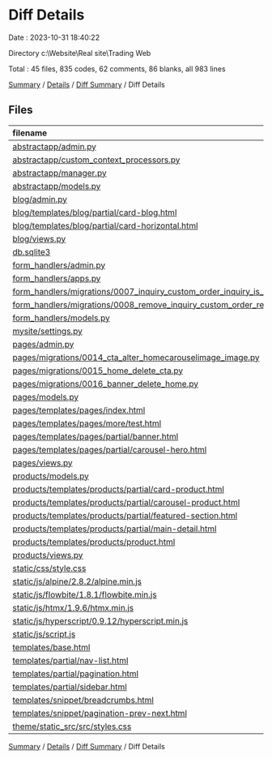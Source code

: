 # Diff Details

Date : 2023-10-31 18:40:22

Directory c:\\Website\\Real site\\Trading Web

Total : 45 files,  835 codes, 62 comments, 86 blanks, all 983 lines

[Summary](results.md) / [Details](details.md) / [Diff Summary](diff.md) / Diff Details

## Files
| filename | language | code | comment | blank | total |
| :--- | :--- | ---: | ---: | ---: | ---: |
| [abstractapp/admin.py](/abstractapp/admin.py) | Python | 14 | 1 | 5 | 20 |
| [abstractapp/custom_context_processors.py](/abstractapp/custom_context_processors.py) | Python | 7 | 0 | 3 | 10 |
| [abstractapp/manager.py](/abstractapp/manager.py) | Python | 6 | 0 | 3 | 9 |
| [abstractapp/models.py](/abstractapp/models.py) | Python | 9 | 1 | 7 | 17 |
| [blog/admin.py](/blog/admin.py) | Python | 4 | 0 | 1 | 5 |
| [blog/templates/blog/partial/card-blog.html](/blog/templates/blog/partial/card-blog.html) | HTML | 7 | 0 | 0 | 7 |
| [blog/templates/blog/partial/card-horizontal.html](/blog/templates/blog/partial/card-horizontal.html) | HTML | -8 | 0 | 1 | -7 |
| [blog/views.py](/blog/views.py) | Python | 13 | 3 | 1 | 17 |
| [db.sqlite3](/db.sqlite3) | Database | 439 | 0 | 4 | 443 |
| [form_handlers/admin.py](/form_handlers/admin.py) | Python | 1 | 2 | -1 | 2 |
| [form_handlers/apps.py](/form_handlers/apps.py) | Python | 1 | 0 | 0 | 1 |
| [form_handlers/migrations/0007_inquiry_custom_order_inquiry_is_active_and_more.py](/form_handlers/migrations/0007_inquiry_custom_order_inquiry_is_active_and_more.py) | Python | 37 | 1 | 5 | 43 |
| [form_handlers/migrations/0008_remove_inquiry_custom_order_remove_inquiry_is_active_and_more.py](/form_handlers/migrations/0008_remove_inquiry_custom_order_remove_inquiry_is_active_and_more.py) | Python | 19 | 1 | 5 | 25 |
| [form_handlers/models.py](/form_handlers/models.py) | Python | -1 | 2 | 0 | 1 |
| [mysite/settings.py](/mysite/settings.py) | Python | -2 | 3 | 0 | 1 |
| [pages/admin.py](/pages/admin.py) | Python | 18 | 7 | 12 | 37 |
| [pages/migrations/0014_cta_alter_homecarouselimage_image.py](/pages/migrations/0014_cta_alter_homecarouselimage_image.py) | Python | 42 | 1 | 5 | 48 |
| [pages/migrations/0015_home_delete_cta.py](/pages/migrations/0015_home_delete_cta.py) | Python | 38 | 1 | 5 | 44 |
| [pages/migrations/0016_banner_delete_home.py](/pages/migrations/0016_banner_delete_home.py) | Python | 38 | 1 | 5 | 44 |
| [pages/models.py](/pages/models.py) | Python | 2 | 1 | 1 | 4 |
| [pages/templates/pages/index.html](/pages/templates/pages/index.html) | HTML | 7 | 0 | 0 | 7 |
| [pages/templates/pages/more/test.html](/pages/templates/pages/more/test.html) | HTML | -69 | -4 | -4 | -77 |
| [pages/templates/pages/partial/banner.html](/pages/templates/pages/partial/banner.html) | HTML | 4 | 0 | -4 | 0 |
| [pages/templates/pages/partial/carousel-hero.html](/pages/templates/pages/partial/carousel-hero.html) | HTML | -11 | -2 | 0 | -13 |
| [pages/views.py](/pages/views.py) | Python | 20 | 0 | 8 | 28 |
| [products/models.py](/products/models.py) | Python | -2 | 3 | 0 | 1 |
| [products/templates/products/partial/card-product.html](/products/templates/products/partial/card-product.html) | HTML | 2 | 0 | 0 | 2 |
| [products/templates/products/partial/carousel-product.html](/products/templates/products/partial/carousel-product.html) | HTML | 2 | 0 | 0 | 2 |
| [products/templates/products/partial/featured-section.html](/products/templates/products/partial/featured-section.html) | HTML | 17 | 0 | 0 | 17 |
| [products/templates/products/partial/main-detail.html](/products/templates/products/partial/main-detail.html) | HTML | 22 | 0 | 0 | 22 |
| [products/templates/products/product.html](/products/templates/products/product.html) | HTML | -2 | 0 | 0 | -2 |
| [products/views.py](/products/views.py) | Python | 10 | 0 | 2 | 12 |
| [static/css/style.css](/static/css/style.css) | CSS | 31 | 2 | 3 | 36 |
| [static/js/alpine/2.8.2/alpine.min.js](/static/js/alpine/2.8.2/alpine.min.js) | JavaScript | 1 | 7 | 0 | 8 |
| [static/js/flowbite/1.8.1/flowbite.min.js](/static/js/flowbite/1.8.1/flowbite.min.js) | JavaScript | 1 | 0 | 0 | 1 |
| [static/js/htmx/1.9.6/htmx.min.js](/static/js/htmx/1.9.6/htmx.min.js) | JavaScript | 1 | 0 | 0 | 1 |
| [static/js/hyperscript/0.9.12/hyperscript.min.js](/static/js/hyperscript/0.9.12/hyperscript.min.js) | JavaScript | 1 | 0 | 0 | 1 |
| [static/js/script.js](/static/js/script.js) | JavaScript | 21 | 27 | 16 | 64 |
| [templates/base.html](/templates/base.html) | HTML | 6 | 0 | 0 | 6 |
| [templates/partial/nav-list.html](/templates/partial/nav-list.html) | HTML | 54 | 0 | 0 | 54 |
| [templates/partial/pagination.html](/templates/partial/pagination.html) | HTML | 25 | 0 | 0 | 25 |
| [templates/partial/sidebar.html](/templates/partial/sidebar.html) | HTML | 4 | 0 | 1 | 5 |
| [templates/snippet/breadcrumbs.html](/templates/snippet/breadcrumbs.html) | HTML | 2 | 0 | 0 | 2 |
| [templates/snippet/pagination-prev-next.html](/templates/snippet/pagination-prev-next.html) | HTML | 4 | 0 | 0 | 4 |
| [theme/static_src/src/styles.css](/theme/static_src/src/styles.css) | CSS | 0 | 4 | 2 | 6 |

[Summary](results.md) / [Details](details.md) / [Diff Summary](diff.md) / Diff Details